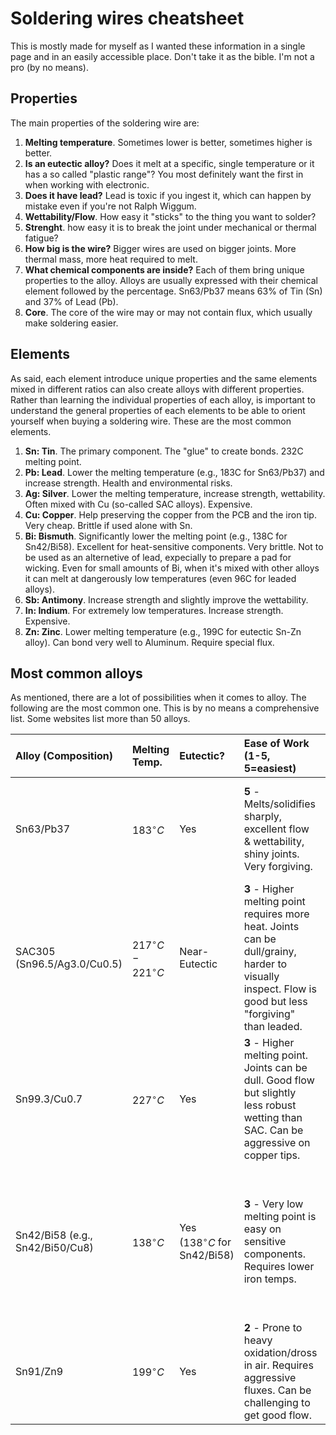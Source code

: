 # Soldering wires cheatsheet
This is mostly made for myself as I wanted these information in a single page and in an easily accessible place. Don't take it as the bible. I'm not a pro (by no means).

## Properties
The main properties of the soldering wire are:
1. **Melting temperature**. Sometimes lower is better, sometimes higher is better.
2. **Is an eutectic alloy?** Does it melt at a specific, single temperature or it has a so called "plastic range"? You most definitely want the first in when working with electronic.
3. **Does it have lead?** Lead is toxic if you ingest it, which can happen by mistake even if you're not Ralph Wiggum.
4. **Wettability/Flow**. How easy it "sticks" to the thing you want to solder?
5. **Strenght**. how easy it is to break the joint under mechanical or thermal fatigue?
6. **How big is the wire?** Bigger wires are used on bigger joints. More thermal mass, more heat required to melt.
7. **What chemical components are inside?** Each of them bring unique properties to the alloy. Alloys are usually expressed with their chemical element followed by the percentage. Sn63/Pb37 means 63% of Tin (Sn) and 37% of Lead (Pb).
8. **Core**. The core of the wire may or may not contain flux, which usually make soldering easier.

## Elements
As said, each element introduce unique properties and the same elements mixed in different ratios can also create alloys with different properties.
 Rather than learning the individual properties of each alloy, is important to understand the general properties of each elements to be able to orient yourself when buying a soldering wire. These are the most common elements.
1. **Sn: Tin**. The primary component. The "glue" to create bonds. 232C melting point.
2. **Pb: Lead**. Lower the melting temperature (e.g., 183C for Sn63/Pb37) and increase strength. Health and environmental risks.
3. **Ag: Silver**. Lower the melting temperature, increase strength, wettability. Often mixed with Cu (so-called SAC alloys). Expensive.
4. **Cu: Copper**. Help preserving the copper from the PCB and the iron tip. Very cheap. Brittle if used alone with Sn.
5. **Bi: Bismuth**. Significantly lower the melting point (e.g., 138C for Sn42/Bi58). Excellent for heat-sensitive components. Very brittle. Not to be used as an alternetive of lead, expecially to prepare a pad for wicking. Even for small amounts of Bi, when it's mixed with other alloys it can melt at dangerously low temperatures (even 96C for leaded alloys).
6. **Sb: Antimony**. Increase strength and slightly improve the wettability.
7. **In: Indium**. For extremely low temperatures. Increase strength. Expensive.
6. **Zn: Zinc**. Lower melting temperature (e.g., 199C for eutectic Sn-Zn alloy). Can bond very well to Aluminum. Require special flux.

## Most common alloys

As mentioned, there are a lot of possibilities when it comes to alloy. The following are the most common one. This is by no means a comprehensive list. Some websites list more than 50 alloys.

| Alloy (Composition) | Melting Temp. | Eutectic? | Ease of Work (1-5, 5=easiest) | Strength (1-5, 5=strongest) | Costs (relative) | Other Peculiar Properties / Disadvantages |
| :------------------ | :------------ | :-------- | :---------------------------- | :-------------------------- | :--------------- | :---------------------------------------- |
| Sn63/Pb37 | $183^\circ C$ | Yes | **5** - Melts/solidifies sharply, excellent flow & wettability, shiny joints. Very forgiving. | **4** - Very good strength, ductility, and fatigue resistance for general use. | Low | **Contains lead (toxic, regulated).** Excellent for general electronics, reliable. Suppresses tin whiskers. |
| SAC305 (Sn96.5/Ag3.0/Cu0.5) | $217^\circ C - 221^\circ C$ | Near-Eutectic | **3** - Higher melting point requires more heat. Joints can be dull/grainy, harder to visually inspect. Flow is good but less "forgiving" than leaded. | **4** - Good strength, creep resistance, and thermal fatigue resistance. Strongest common lead-free. | Medium-High | Most common lead-free. Silver content improves strength & wettability. More brittle than leaded. |
| Sn99.3/Cu0.7 | $227^\circ C$ | Yes | **3** - Higher melting point. Joints can be dull. Good flow but slightly less robust wetting than SAC. Can be aggressive on copper tips. | **3** - Good strength, but generally less robust thermal fatigue resistance than SAC. | Low | Cost-effective lead-free. Can be aggressive on copper features if soldering parameters aren't optimized. |
| Sn42/Bi58 (e.g., Sn42/Bi50/Cu8) | $138^\circ C$ | Yes ($138^\circ C$ for Sn42/Bi58) | **3** - Very low melting point is easy on sensitive components. Requires lower iron temps. | **2** - **Highly brittle.** Very poor mechanical shock and thermal fatigue resistance. | Medium | **Ultra-low melting point.** **Critically risky to mix with leaded solder (forms $~96^\circ C$ alloy) or other lead-free solders (forms lower-melt, brittle alloys).** Not for high-reliability/vibration. |
| Sn91/Zn9 | $199^\circ C$ | Yes | **2** - Prone to heavy oxidation/dross in air. Requires aggressive fluxes. Can be challenging to get good flow. | **3** - Good strength but prone to corrosion in humid environments. | Low | **Excellent for soldering aluminum.** Poor oxidation resistance (requires N2 or strong flux). Prone to corrosion. |
